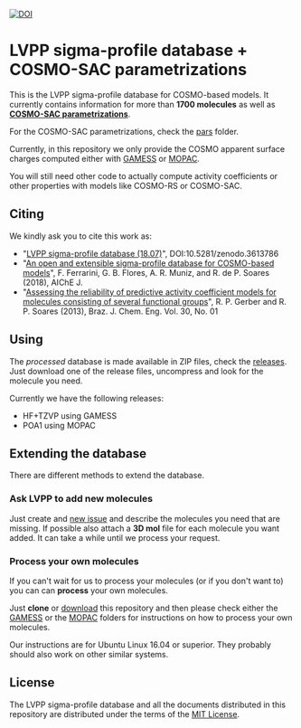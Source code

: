 [![DOI](https://zenodo.org/badge/DOI/10.5281/zenodo.3613786.svg)](https://doi.org/10.5281/zenodo.3613786)

# LVPP sigma-profile database + COSMO-SAC parametrizations

This is the LVPP sigma-profile database for COSMO-based models. It currently contains information for more than **1700 molecules** as well as [**COSMO-SAC parametrizations**](https://github.com/lvpp/sigma/tree/master/pars).

For the COSMO-SAC parametrizations, check the [pars](https://github.com/lvpp/sigma/tree/master/pars) folder.

Currently, in this repository we only provide the COSMO apparent surface charges computed either with
[GAMESS](http://www.msg.ameslab.gov/gamess/) or [MOPAC](http://openmopac.net/).

You will still need other code to actually compute activity coefficients or other properties with models like COSMO-RS or COSMO-SAC.

## Citing
We kindly ask you to cite this work as:
 * "[LVPP sigma-profile database (18.07)](https://doi.org/10.5281/zenodo.3613786)", DOI:10.5281/zenodo.3613786
 * "[An open and extensible sigma-profile database for COSMO-based models](https://doi.org/10.1002/aic.16194)", F. Ferrarini, G. B. Flores, A. R. Muniz, and R. de P. Soares (2018), AIChE J.
 * "[Assessing the reliability of predictive activity coefficient models for molecules consisting of several functional groups](http://dx.doi.org/10.1590/S0104-66322013000100002)", R. P. Gerber and R. P. Soares (2013), Braz. J. Chem. Eng. Vol. 30, No. 01

## Using
The *processed* database is made available in ZIP files, check the [releases](http://github.com/lvpp/sigma/releases).
Just download one of the release files, uncompress and look for the molecule you need.

Currently we have the following releases:
* HF+TZVP using GAMESS
* POA1 using MOPAC

## Extending the database

There are different methods to extend the database.

### Ask LVPP to add new molecules

Just create and [new issue](https://github.com/lvpp/sigma/issues)
and describe the molecules you need that are missing.
If possible also attach a **3D mol** file for each molecule you want added.
It can take a while until we process your request.

### Process your own molecules

If you can't wait for us to process your molecules (or if you don't want to)
you can can **process** your own molecules.

Just **clone** or [download](https://github.com/lvpp/sigma/archive/master.zip) this repository and then
please check either the [GAMESS](https://github.com/lvpp/sigma/tree/master/GAMESS)
or the [MOPAC](https://github.com/lvpp/sigma/tree/master/MOPAC) folders for instructions
on how to process your own molecules.

Our instructions are for Ubuntu Linux 16.04 or superior. They probably should also
work on other similar systems.

## License

The LVPP sigma-profile database and all the documents distributed in this repository are distributed under the terms
of the [MIT License](https://github.com/lvpp/sigma/blob/master/LICENSE).

